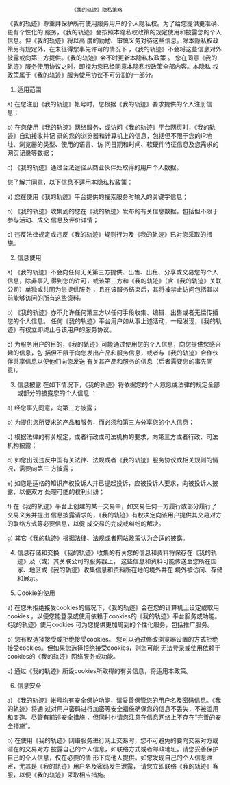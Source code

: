

                         《我的轨迹》隐私策略


《我的轨迹》尊重并保护所有使用服务用户的个人隐私权。为了给您提供更准确、更有个性化的 服务，《我的轨迹》会按照本隐私权政策的规定使用和披露您的个人信息。但《我的轨迹》将以高 度的勤勉、审慎义务对待这些信息。除本隐私权政策另有规定外，在未征得您事先许可的情况下 ，《我的轨迹》不会将这些信息对外披露或向第三方提供。《我的轨迹》会不时更新本隐私权政策 。 您在同意《我的轨迹》服务使用协议之时，即视为您已经同意本隐私权政策全部内容。本隐私 权政策属于《我的轨迹》服务使用协议不可分割的一部分。

 
1. 适用范围

a) 在您注册《我的轨迹》帐号时，您根据《我的轨迹》要求提供的个人注册信息；

 
b) 在您使用《我的轨迹》网络服务，或访问《我的轨迹》平台网页时，《我的轨迹》自动接收并记 录的您的浏览器和计算机上的信息，包括但不限于您的IP地址、浏览器的类型、使用的语言、访 问日期和时间、软硬件特征信息及您需求的网页记录等数据；
 

c) 《我的轨迹》通过合法途径从商业伙伴处取得的用户个人数据。

 
您了解并同意，以下信息不适用本隐私权政策：

 
a) 您在使用《我的轨迹》平台提供的搜索服务时输入的关键字信息；

b) 《我的轨迹》收集到的您在《我的轨迹》发布的有关信息数据，包括但不限于参与活动、成交 信息及评价详情； 

c) 违反法律规定或违反《我的轨迹》规则行为及《我的轨迹》已对您采取的措施。


2. 信息使用

a) 《我的轨迹》不会向任何无关第三方提供、出售、出租、分享或交易您的个人信息，除非事先 得到您的许可，或该第三方和《我的轨迹》（含《我的轨迹》关联公司）单独或共同为您提供服务 ，且在该服务结束后，其将被禁止访问包括其以前能够访问的所有这些资料。

 
b) 《我的轨迹》亦不允许任何第三方以任何手段收集、编辑、出售或者无偿传播您的个人信息。 任何《我的轨迹》平台用户如从事上述活动，一经发现，《我的轨迹》有权立即终止与该用户的服务协议。 

c) 为服务用户的目的，《我的轨迹》可能通过使用您的个人信息，向您提供您感兴趣的信息，包 括但不限于向您发出产品和服务信息，或者与《我的轨迹》合作伙伴共享信息以便他们向您发送 有关其产品和服务的信息（后者需要您的事先同意）。


3. 信息披露 在如下情况下，《我的轨迹》将依据您的个人意愿或法律的规定全部或部分的披露您的个人信息 ：

 
a) 经您事先同意，向第三方披露；

 
b) 为提供您所要求的产品和服务，而必须和第三方分享您的个人信息；

 
c) 根据法律的有关规定，或者行政或司法机构的要求，向第三方或者行政、司法机构披露；

 
d) 如您出现违反中国有关法律、法规或者《我的轨迹》服务协议或相关规则的情况，需要向第三 方披露；

 
e) 如您是适格的知识产权投诉人并已提起投诉，应被投诉人要求，向被投诉人披露，以便双方 处理可能的权利纠纷；

 
f) 在《我的轨迹》平台上创建的某一交易中，如交易任何一方履行或部分履行了交易义务并提出 信息披露请求的，《我的轨迹》有权决定向该用户提供其交易对方的联络方式等必要信息，以促 成交易的完成或纠纷的解决。


g) 其它《我的轨迹》根据法律、法规或者网站政策认为合适的披露。

 
4. 信息存储和交换 《我的轨迹》收集的有关您的信息和资料将保存在《我的轨迹》及（或）其关联公司的服务器上， 这些信息和资料可能传送至您所在国家、地区或《我的轨迹》收集信息和资料所在地的境外并在 境外被访问、存储和展示。

 
5. Cookie的使用

 
a) 在您未拒绝接受cookies的情况下，《我的轨迹》会在您的计算机上设定或取用cookies ，以便您能登录或使用依赖于cookies的《我的轨迹》平台服务或功能。《我的轨迹》使用cookies 可为您提供更加周到的个性化服务，包括推广服务。

 
b) 您有权选择接受或拒绝接受cookies。 您可以通过修改浏览器设置的方式拒绝接受cookies。但如果您选择拒绝接受cookies，则您可能 无法登录或使用依赖于cookies的《我的轨迹》网络服务或功能。

 
c) 通过《我的轨迹》所设cookies所取得的有关信息，将适用本政策。

 
6. 信息安全
 

a) 《我的轨迹》帐号均有安全保护功能，请妥善保管您的用户名及密码信息。《我的轨迹》将通 过对用户密码进行加密等安全措施确保您的信息不丢失，不被滥用和变造。尽管有前述安全措施 ，但同时也请您注意在信息网络上不存在“完善的安全措施”。



b) 在使用《我的轨迹》网络服务进行网上交易时，您不可避免的要向交易对方或潜在的交易对方 披露自己的个人信息，如联络方式或者邮政地址。请您妥善保护自己的个人信息，仅在必要的情 形下向他人提供。如您发现自己的个人信息泄密，尤其是《我的轨迹》用户名及密码发生泄露， 请您立即联络《我的轨迹》客服，以便《我的轨迹》采取相应措施。
